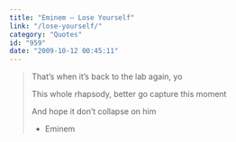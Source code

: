 ```yaml
---
title: "Eminem – Lose Yourself"
link: "/lose-yourself/"
category: "Quotes"
id: "959"
date: "2009-10-12 00:45:11"
---
```


> That&#8217;s when it&#8217;s back to the lab again, yo
>
> This whole rhapsody, better go capture this moment
>
> And hope it don&#8217;t collapse on him
>
> * Eminem
